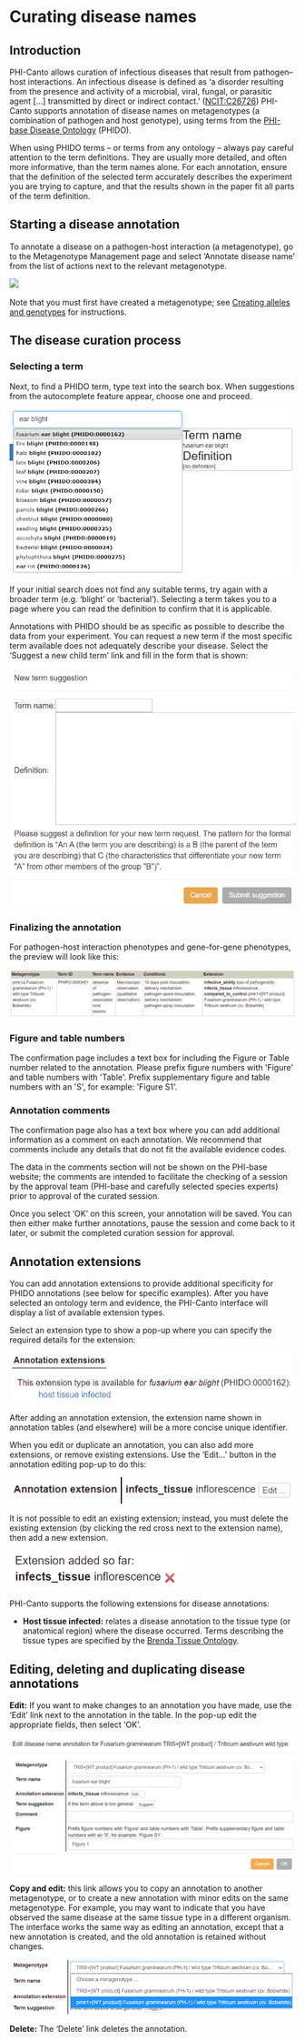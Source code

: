 # Curating disease names

## Introduction

PHI-Canto allows curation of infectious diseases that result from pathogen–host interactions. An infectious disease is defined as ‘a disorder resulting from the presence and activity of a microbial, viral, fungal, or parasitic agent […] transmitted by direct or indirect contact.’ ([NCIT:C26726](http://purl.obolibrary.org/obo/NCIT_C26726)) PHI-Canto supports annotation of disease names on metagenotypes (a combination of pathogen and host genotype), using terms from the [PHI-base Disease Ontology](https://github.com/PHI-base/phido) (PHIDO).

When using PHIDO terms – or terms from any ontology – always pay careful attention to the term definitions. They are usually more detailed, and often more informative, than the term names alone. For each annotation, ensure that the definition of the selected term accurately describes the experiment you are trying to capture, and that the results shown in the paper fit all parts of the term definition.

## Starting a disease annotation

To annotate a disease on a pathogen-host interaction (a metagenotype), go to the Metagenotype Management page and select ‘Annotate disease name’ from the list of actions next to the relevant metagenotype.

![](images/mg_control_annotation_link.png "")

Note that you must first have created a metagenotype; see [Creating alleles and genotypes](genotypes) for instructions.

## The disease curation process

### Selecting a term

Next, to find a PHIDO term, type text into the search box. When suggestions from the autocomplete feature appear, choose one and proceed.

![](images/disease_term_search.png "")

If your initial search does not find any suitable terms, try again with a broader term (e.g. ‘blight’ or ‘bacterial’). Selecting a term takes you to a page where you can read the definition to confirm that it is applicable.

Annotations with PHIDO should be as specific as possible to describe the data from your experiment. You can request a new term if the most specific term available does not adequately describe your disease. Select the ‘Suggest a new child term’ link and fill in the form that is shown:

![](images/new_term_suggest.png "")

### Finalizing the annotation


For pathogen-host interaction phenotypes and gene-for-gene phenotypes, the preview will look like this:

![](images/phi_annotation.png "")

### Figure and table numbers

The confirmation page includes a text box for including the Figure or Table number related to the annotation. Please prefix figure numbers with 'Figure' and table numbers with 'Table'. Prefix supplementary figure and table numbers with an 'S', for example: 'Figure S1'.

### Annotation comments

The confirmation page also has a text box where you can add additional information as a comment on each annotation. We recommend that comments include any details that do not fit the available evidence codes.

The data in the comments section will not be shown on the PHI-base website; the comments are intended to facilitate the checking of a session by the approval team (PHI-base and carefully selected species experts) prior to approval of the curated session.

Once you select ‘OK’ on this screen, your annotation will be saved. You can then either make further annotations, pause the session and come back to it later, or submit the completed curation session for approval.

## Annotation extensions

You can add annotation extensions to provide additional specificity for PHIDO annotations (see below for specific examples). After you have selected an ontology term and evidence, the PHI-Canto interface will display a list of available extension types.

Select an extension type to show a pop-up where you can specify the required details for the extension:

![](images/disease_annotation_extensions.png "")

After adding an annotation extension, the extension name shown in annotation tables (and elsewhere) will be a more concise unique identifier.

When you edit or duplicate an annotation, you can also add more extensions, or remove existing extensions. Use the ‘Edit…’ button in the annotation editing pop-up to do this:

![](images/edit_tissue_extension.png "")

It is not possible to edit an existing extension; instead, you must delete the existing extension (by clicking the red cross next to the extension name), then add a new extension.

![](images/delete_tissue_extension.png "")

PHI-Canto supports the following extensions for disease annotations:

* **Host tissue infected:** relates a disease annotation to the tissue type (or anatomical region) where the disease occurred. Terms describing the tissue types are specified by the [Brenda Tissue Ontology](https://brenda-enzymes.org/ontology.php?ontology_id=3).

## Editing, deleting and duplicating disease annotations

**Edit:** If you want to make changes to an annotation you have made, use the ‘Edit’ link next to the annotation in the table. In the pop-up edit the appropriate fields, then select ‘OK’.

![](images/edit_disease_annotation.png "")

**Copy and edit:** this link allows you to copy an annotation to another metagenotype, or to create a new annotation with minor edits on the same metagenotype. For example, you may want to indicate that you have observed the same disease at the same tissue type in a different organism. The interface works the same way as editing an annotation, except that a new annotation is created, and the old annotation is retained without changes.

![](images/change_disease_metagenotype.png "")

**Delete:** The ‘Delete’ link deletes the annotation.
